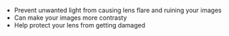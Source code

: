 - Prevent unwanted light from causing lens flare and ruining your images
- Can make your images more contrasty
- Help protect your lens from getting damaged